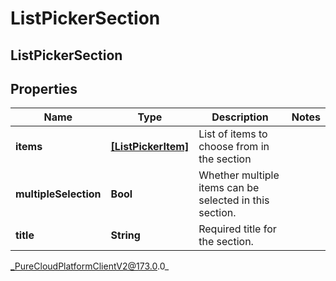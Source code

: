 # ListPickerSection

## ListPickerSection

## Properties

|Name | Type | Description | Notes|
|------------ | ------------- | ------------- | -------------|
| **items** | [**[ListPickerItem]**]([ListPickerItem]) | List of items to choose from in the section | |
| **multipleSelection** | **Bool** | Whether multiple items can be selected in this section. | |
| **title** | **String** | Required title for the section. | |



_PureCloudPlatformClientV2@173.0.0_
